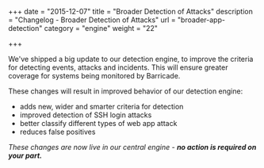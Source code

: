 +++
date = "2015-12-07"
title = "Broader Detection of Attacks"
description = "Changelog - Broader Detection of Attacks"
url = "broader-app-detection"
category = "engine"
weight = "22"

+++

We've shipped a big update to our detection engine, to improve the criteria for detecting events, attacks and incidents. This will ensure greater coverage for systems being monitored by Barricade.

These changes will result in improved behavior of our detection engine:

*   adds new, wider and smarter criteria for detection
*   improved detection of SSH login attacks
*   better classify different types of web app attack
*   reduces false positives

_These changes are now live in our central engine - **no action is required on your part.**_